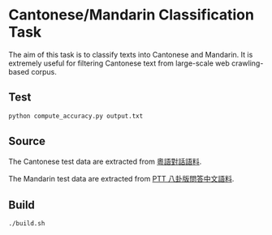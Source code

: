 # Cantonese/Mandarin Classification Task

The aim of this task is to classify texts into Cantonese and Mandarin. It is extremely useful for filtering Cantonese text from large-scale web crawling-based corpus.

## Test

```sh
python compute_accuracy.py output.txt
```

## Source

The Cantonese test data are extracted from [粵語對話語料](https://github.com/CanCLID/sentences).

The Mandarin test data are extracted from [PTT 八卦版問答中文語料](https://github.com/zake7749/Gossiping-Chinese-Corpus).

## Build

```sh
./build.sh
```
